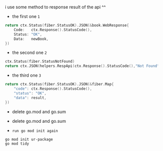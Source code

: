 
i use some method to response result of the api ^^
* the first one `1`
```go
return ctx.Status(fiber.StatusOK).JSON(&book.WebResponse{
    Code:   ctx.Response().StatusCode(),
    Status: "OK",
    Data:   newBook,
})
```
* the second one `2`
```go
ctx.Status(fiber.StatusNotFound)
return ctx.JSON(helpers.RespApi(ctx.Response().StatusCode(),"Not Found", result))
```
* the third one `3`
```go
return ctx.Status(fiber.StatusOK).JSON(&fiber.Map{
    "code": ctx.Response().StatusCode(),
    "status": "OK",
    "data": result,
})
```

* delete go.mod and go.sum
* delete go.mod and go.sum

* `run go mod init again`
```bash
go mod init ur-package
go mod tidy
```